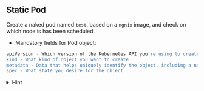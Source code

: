 ## Static Pod

Create a naked pod named `test`, based on a `ngnix` image, and check on which node is has been scheduled.

* Mandatory fields for Pod object:
```bash
apiVersion - Which version of the Kubernetes API you're using to create this object
kind - What kind of object you want to create
metadata - Data that helps uniquely identify the object, including a name string, UID, and optional namespace
spec - What state you desire for the object
```


<details>
<summary>Hint</summary>
Create naked pod: <code>kubectl run test  --image=nginx</code> and <code>kubectl get no -owide</code>
<br>
Check kubelet status: <code>systemctl status kubelet.service</code> and logs <code>journalctl -xeu kubelet.service</code>
<br>
Check location of kubectl bin <code>which kubectl</code> and fix <code>10-kubeadm.conf</code>
</details>